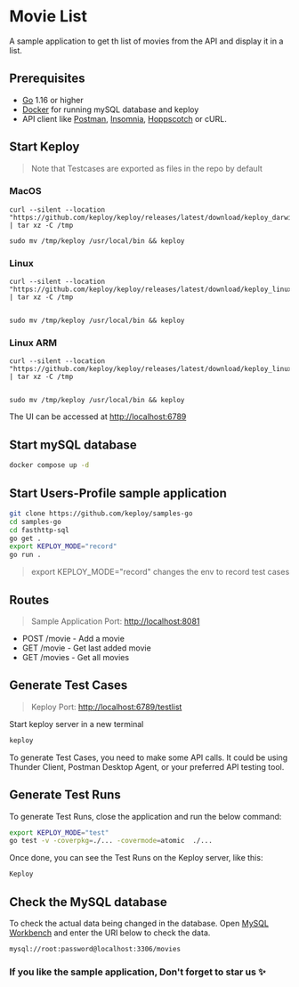 # Movie List

A sample application to get th list of movies from the API and display it in a list.

## Prerequisites

- [Go](https://go.dev/doc/install) 1.16 or higher
- [Docker](https://docs.docker.com/engine/install/) for running mySQL database and keploy
- API client like [Postman](https://www.postman.com/downloads/), [Insomnia](https://insomnia.rest/download/), [Hoppscotch](https://hoppscotch.io/) or cURL.

## Start Keploy

> Note that Testcases are exported as files in the repo by default

### MacOS

```shell
curl --silent --location "https://github.com/keploy/keploy/releases/latest/download/keploy_darwin_all.tar.gz" | tar xz -C /tmp

sudo mv /tmp/keploy /usr/local/bin && keploy
```

### Linux

```shell
curl --silent --location "https://github.com/keploy/keploy/releases/latest/download/keploy_linux_amd64.tar.gz" | tar xz -C /tmp


sudo mv /tmp/keploy /usr/local/bin && keploy
```

### Linux ARM

```shell
curl --silent --location "https://github.com/keploy/keploy/releases/latest/download/keploy_linux_arm64.tar.gz" | tar xz -C /tmp


sudo mv /tmp/keploy /usr/local/bin && keploy
```

The UI can be accessed at <http://localhost:6789>

## Start mySQL database

```bash
docker compose up -d
```

## Start Users-Profile sample application

```bash
git clone https://github.com/keploy/samples-go
cd samples-go
cd fasthttp-sql
go get .
export KEPLOY_MODE="record" 
go run .
```

> export KEPLOY_MODE="record" changes the env to record test cases

## Routes
>
> Sample Application Port: <http://localhost:8081>

- POST /movie - Add a movie
- GET /movie - Get last added movie
- GET /movies - Get all movies
<!-- - GET /movies?year={value} - Get all movies of year {value}
- GET /movies?rating={value} - Get all movies of rating {value}
- GET /movies?year={value}&rating={value2} - Get all movies of year {value} and rating {value2} -->

## Generate Test Cases

> Keploy Port: <http://localhost:6789/testlist>

Start keploy server in a new terminal

```bash
keploy
```

To generate Test Cases, you need to make some API calls. It could be using Thunder Client, Postman Desktop Agent, or your preferred API testing tool.

<!-- 
Add API requests image here
 -->

## Generate Test Runs

To generate Test Runs, close the application and run the below command:

```bash
export KEPLOY_MODE="test"
go test -v -coverpkg=./... -covermode=atomic  ./...
```

Once done, you can see the Test Runs on the Keploy server, like this:

<!-- 
Add Test Runs image here
 -->

```bash
Keploy
```

## Check the MySQL database

To check the actual data being changed in the database. Open [MySQL Workbench](https://www.mysql.com/products/workbench/) and enter the URI below to check the data.

```bash
mysql://root:password@localhost:3306/movies
```

### If you like the sample application, Don't forget to star us ✨

